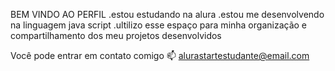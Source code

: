 BEM VINDO AO PERFIL
.estou estudando na alura
.estou me desenvolvendo na linguagem java script
.ultilizo esse espaço para minha organização e compartilhamento dos meu projetos desenvolvidos

Você pode entrar em contato comigo 📫
alurastartestudante@email.com


